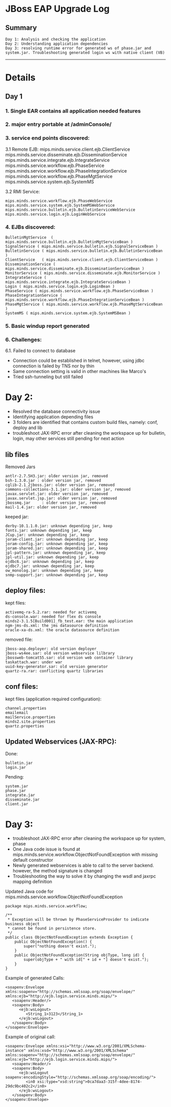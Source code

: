 # **JBoss EAP Upgrade Log** #

## Summary ##
    Day 1: Analysis and checking the application 
    Day 2: Understanding application dependencies
    Day 3: resolving runtime error for generated ws of phase.jar and system.jar. Troubleshooting generated login ws with native client (VB)


----------
# Details #

## Day 1 ##
### 1. Single EAR contains all application needed features ###
### 2. major entry portable at /adminConsole/ ###
### 3. service end points discovered: ###
 3.1 Remote EJB:
    mips.minds.service.client.ejb.ClientService
    mips.minds.service.disseminate.ejb.DisseminationService
    mips.minds.service.integrate.ejb.IntegrateService
    mips.minds.service.workflow.ejb.PhaseService
    mips.minds.service.workflow.ejb.PhaseIntegrationService
    mips.minds.service.workflow.ejb.PhaseMgtService
    mips.minds.service.system.ejb.SystemMS

 3.2 RMI Service:

    mips.minds.service.workflow.ejb.PhaseWebService
    mips.minds.service.system.ejb.SystemMSWebService
    mips.minds.service.bulletin.ejb.BulletinServiceWebService
    mips.minds.service.login.ejb.LoginWebService

### 4. EJBs discovered: ###

    BulletinMgtService	( mips.minds.service.bulletin.ejb.BulletinMgtServiceBean )	
    SignalService ( mips.minds.service.bulletin.ejb.SignalServiceBean )	
    BulletinService ( mips.minds.service.bulletin.ejb.BulletinServiceBean )	
    ClientService	( mips.minds.service.client.ejb.ClientServiceBean )	
    DisseminationService ( mips.minds.service.disseminate.ejb.DisseminationServiceBean )	
    MonitorService ( mips.minds.service.disseminate.ejb.MonitorService )	
    IntegrateService ( mips.minds.service.integrate.ejb.IntegrateServiceBean )	
    Login ( mips.minds.service.login.ejb.LoginBean )	
    PhaseService ( mips.minds.service.workflow.ejb.PhaseServiceBean )	
    PhaseIntegrationService ( mips.minds.service.workflow.ejb.PhaseIntegrationServiceBean )	
    PhaseMgtService ( mips.minds.service.workflow.ejb.PhaseMgtServiceBean )	
    SystemMS ( mips.minds.service.system.ejb.SystemMSBean )

### 5. Basic windup report generated ###
### 6. Challenges: ###
 6.1. Failed to connect to database 

 - Connection could be established in telnet, however, using jdbc connection is failed by TNS nor by thin 
 - Same connection setting is valid in other machines like Marco's
 - Tried ssh-tunneling but still failed

Day 2:
======

- Resolved the database connectivity issue
-  Identifying application depending files
- 3 folders are identified that contains custom build files, namely: conf, deploy and lib
- troubleshoot JAX-RPC error after cleaning the workspace up for bulletin, login, may other services still pending for next action



lib files
---------

Removed Jars

    antlr-2.7.5H3.jar: older version jar, removed
    bsh-1.3.0.jar : older version jar, removed
    cglib-2.1_2jboss.jar: older version jar, removed
    commons-collections-3.1.jar: older version jar, removed
    javax.servlet.jar: older version jar, removed
    javax.servlet.jsp.jar: older version jar, removed
    jbossmq.jar		: older version jar, removed
    mail-1.4.jar: older version jar, removed

keeped jar:

    derby-10.1.1.0.jar: unknown depending jar, keep
    fonts.jar: unknown depending jar, keep
    JCup.jar: unknown depending jar, keep
    joram-client.jar: unknown depending jar, keep
    joram-config.jar: unknown depending jar, keep
    joram-shared.jar: unknown depending jar, keep
    jpl-pattern.jar: unknown depending jar, keep
    jpl-util.jar: unknown depending jar, keep
    ojdbc6.jar: unknown depending jar, keep
    ojdbc7.jar: unknown depending jar, keep
    ow_monolog.jar: unknown depending jar, keep
    snmp-support.jar: unknown depending jar, keep
    

deploy files:
-------------

kept files:

    activemq-ra-5.2.rar: needed for activemq
    ds-console.war: needed for flex ds console
    minds2-3.1.5[Build001]_fb_test.ear: the main application
    ngm-jms-ds.xml: the jms datasource definition
    oracle-xa-ds.xml: the oracle datasource definition

removed file:

    jboss-aop.deployer: old version deployer
    jboss-ws4ee.sar: old version webservice lilbrary
    jbossweb-tomcat55.sar: old version web container library
    taskattach.war: under war
    uuid-key-generator.sar: old version generator
    quartz-ra.rar: conflicting quartz libraries

conf files:
-----------

kept files (application required configuration):

    channel.properties
    emailemail
    mailService.properties
    minds2.site.properties
    quartz.properties

Updated Webservices (JAX-RPC):
-----------

Done:

    bulletin.jar
    login.jar

Pending:

    system.jar
    phase.jar
    integrate.jar
    disseminate.jar
    client.jar

Day 3:
======

- troubleshoot JAX-RPC error after cleaning the workspace up for system, phase
- One Java code issue is found at mips.minds.service.workflow.ObjectNotFoundException with missing default constructor
- Newly generated webservices is able to call to the server backend. however, the method signature is changed
- Troubleshooting the way to solve it by changing the wsdl and jaxrpc mapping definition

Updated Java code for mips.minds.service.workflow.ObjectNotFoundException

    package mips.minds.service.workflow;
    
    /**
     * Exception will be thrown by PhaseServiceProvider to indicate business object
     * cannot be found in persistence store.
     */
    public class ObjectNotFoundException extends Exception {
    	public ObjectNotFoundException() {        
    		super("nothing doesn't exist.");
        }	
        public ObjectNotFoundException(String objType, long id) {
            super(objType + " with id[" + id + "] doesn't exist.");
        }
    }

Example of generated Calls:

    <soapenv:Envelope xmlns:soapenv="http://schemas.xmlsoap.org/soap/envelope/" xmlns:ejb="http://ejb.login.service.minds.mips/">
       <soapenv:Header/>
       <soapenv:Body>
          <ejb:wsLogout>
             <String_1>3123</String_1>
          </ejb:wsLogout>
       </soapenv:Body>
    </soapenv:Envelope>

Example of original call:

    <soapenv:Envelope xmlns:xsi="http://www.w3.org/2001/XMLSchema-instance" xmlns:xsd="http://www.w3.org/2001/XMLSchema" xmlns:soapenv="http://schemas.xmlsoap.org/soap/envelope/" xmlns:ejb="http://ejb.login.service.minds.mips/">
       <soapenv:Header/>
       <soapenv:Body>
          <ejb:wsLogout soapenv:encodingStyle="http://schemas.xmlsoap.org/soap/encoding/">
             <in0 xsi:type="xsd:string">0ca7daa3-315f-4dee-8174-29dc9bc402c2</in0>
          </ejb:wsLogout>
       </soapenv:Body>
    </soapenv:Envelope>



